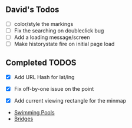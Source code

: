 ## David's Todos

* [ ] color/style the markings
* [ ] Fix the searching on doubleclick bug
* [ ] Add a loading message/screen
* [ ] Make historystate fire on initial page load

## Completed TODOS

* [X] Add URL Hash for lat/lng
* [X] Fix off-by-one issue on the point
* [X] Add current viewing rectangle for the minmap


* [Swimming Pools](http://pgh.terrapattern.com/?lat=40.5721195&lng=-79.94004849999999)
* [Bridges](http://pgh.terrapattern.com/?lat=40.4874745&lng=-79.905037)
